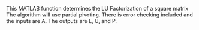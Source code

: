 This MATLAB function determines the LU Factorization of a square matrix The algorithm will use partial pivoting.
There is error checking included and the inputs are A. The outputs are L, U, and P. 

